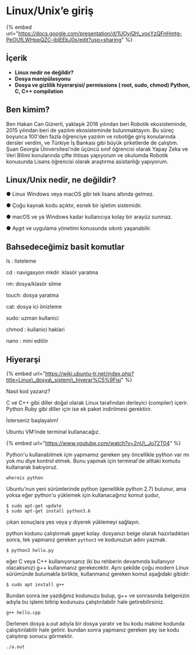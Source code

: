 # Linux/Unix’e giriş

{% embed url="https://docs.google.com/presentation/d/1UOyiQh\_yoxYzQFnHmtg-PeOUfLWHppQZC-ibIEEbJ0s/edit?usp=sharing" %}



## İçerik

* **Linux nedir ne değildir?**
* **Dosya manipülasyonu**
* **Dosya ve gizlilik hiyerarşisi/ permissions \( root, sudo, chmod\) Python, C, C++ compilation**

## Ben kimim?

Ben Hakan Can Günerli, yaklaşık 2018 yılından beri Robotik ekosisteminde, 2015 yılından beri de yazılım ekosisteminde bulunmaktayım. Bu süreç boyunca 100'den fazla öğrenciye yazılım ve robotiğe giriş konularında dersler verdim, ve Türkiye İş Bankası gibi büyük şirketlerde de çalıştım. Şuan Georgia Üniversitesi'nde üçüncü sınıf öğrencisi olarak Yapay Zeka ve Veri Bilimi konularında çifte ihtisas yapıyorum ve okulumda Robotik konusunda Lisans öğrencisi olarak araştırma asistanlığı yapıyorum.

## Linux/Unix nedir, ne değildir?

● Linux Windows veya macOS gibi tek lisans altında gelmez.

● Çoğu kaynak kodu açıktır, esnek bir işletim sistemidir.

● macOS ve ya Windows kadar kullanıcıya kolay bir arayüz sunmaz.

● Aygıt ve uygulama yönetimi konusunda sıkıntı yaşanabilir.



## Bahsedeceğimiz basit komutlar

ls : listeleme

cd : navigasyon mkdir :klasör yaratma

rm: dosya/klasör silme 

touch: dosya yaratma 

cat: dosya ici önizleme 

sudo: uzman kullanici 

chmod : kullanici haklari 

nano : mini editör



## Hiyerarşi

{% embed url="https://wiki.ubuntu-tr.net/index.php?title=Linux\_dosya\_sistemi\_hiyerar%C5%9Fisi" %}

Nasıl kod yazarız?

C ve C++ gibi diller doğal olarak Linux tarafından derleyici \(compiler\) içerir. Python Ruby gibi diller için ise ek paket indirilmesi gerektirir.

İsterseniz başlayalım!

Ubuntu VM'inde terminal kullanacağız. 

{% embed url="https://www.youtube.com/watch?v=2nU\_Jo72T04" %}



Python'u kullanabilmek için yapmamız gereken şey öncellikle python var mı yok mu diye kontrol etmek. Bunu yapmak için terminal'de alttaki komutu kullanarak bakıyoruz.  

```text
whereis python
```

Ubuntu'nun yeni sürümlerinde python \(genellikle python 2.7\) bulunur, ama yoksa eğer python'u yüklemek için kullanacağınız komut şudur, 

```text
$ sudo apt-get update
$ sudo apt-get install python3.6
```

çıkan sonuçlara yes veya y diyerek yüklemeyi sağlayın.

python kodunu çalıştırmak gayet kolay. dosyanızı belge olarak hazırladıktan sonra, tek yapmanız gereken `python3` ve kodunuzun adını yazmak.

```text
$ python3 hello.py
```

eğer C veya C++ kullanıyorsanız \(ki bu rehberin devamında kullanıyor olacaksınız\) g++ kullanmanız gerekecektir. Aynı şekilde çoğu modern Linux sürümünde bulumakla birlikte, kullanmanız gereken komut aşağıdaki gibidir:

```text
$ sudo apt install g++
```



Bundan sonra ise yazdığınız kodunuzu bulup, g++ ve sonrasında belgenizin adıyla bu işlemi bitirip kodunuzu çalıştırılabilir hale getirebilirsiniz.

```text
g++ hello.cpp
```

Derlenen dosya a.out adıyla bir dosya yaratır ve bu kodu makine kodunda çalışıtırılabilir hale getirir. bundan sonra yapmanız gereken şey ise kodu çalışıtırıp sonucu görmektir.

```text
./a.out
```



